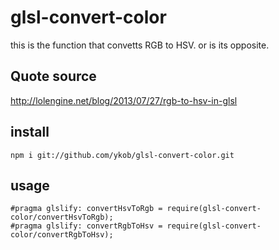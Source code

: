 # glsl-convert-color

this is the function that convetts RGB to HSV. or is its opposite.

## Quote source

http://lolengine.net/blog/2013/07/27/rgb-to-hsv-in-glsl

## install

```
npm i git://github.com/ykob/glsl-convert-color.git
```

## usage

```
#pragma glslify: convertHsvToRgb = require(glsl-convert-color/convertHsvToRgb);
#pragma glslify: convertRgbToHsv = require(glsl-convert-color/convertRgbToHsv);
```
